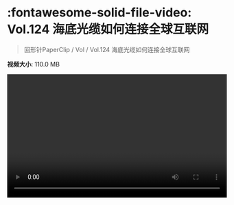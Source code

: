# :fontawesome-solid-file-video: Vol.124 海底光缆如何连接全球互联网

> 回形针PaperClip / Vol / Vol.124 海底光缆如何连接全球互联网

**视频大小**: 110.0 MB

<video id="V-fb4f2fe7c0a40a18f916c6f541cdbb87" width="512" height="288" preload="none" playsinline webkit-playsinline></video>